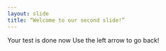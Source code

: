 ```yaml
---
layout: slide
title: “Welcome to our second slide!”
---
```

Your test is done now
Use the left arrow to go back!
